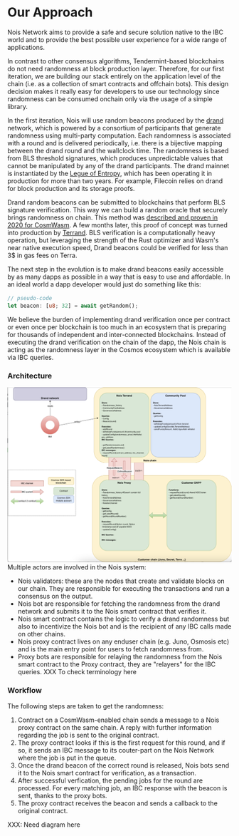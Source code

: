 # Our Approach

Nois Network aims to provide a safe and secure solution native to the IBC world and to provide the best possible user experience for a wide range of applications.

<!---
Is the following paragraph really necessary ? "allowing us to keep block
production going even when there is a hickup in the randomness part" sounds
quite bad tbh - if our chain can't deliver randomness anymore, what do we care
about still having the consensus running ? 
Here's a  tentative with a different angle:
In contrast to other consensus algorithms, Tendermint-based blockchains do not need randomness at block production layer. As a consequence no random value can trivially be passed to applications from consensus. So our randomness solution will live entirely on the app level, allowing us to keep block production going even when there is a hickup in the the randomness part.
-->

In contrast to other consensus algorithms, Tendermint-based blockchains do not
need randomness at block production layer. Therefore, for our first iteration,
we are building our stack entirely on the application level of the chain (i.e.
as a collection of smart contracts and offchain bots). This design decision
makes it really easy for developers to use our technology since randomness can
be consumed onchain only via the usage of a simple library.

In the first iteration, Nois will use random beacons produced by the [drand](https://drand.love) network, which is powered by a consortium of participants that generate randomness using multi-party computation. Each randomness is associated with a round and is delivered periodically, i.e. there is a bijective mapping between the drand round and the wallclock time. The randomness is based from BLS threshold signatures, which produces unpredictable values that cannot be manipulated by any of the drand participants. The drand mainnet is instantiated by the [Legue of Entropy][loe], which has been operating it in production for more than two years. For example, Filecoin relies on drand for block production and its storage proofs.

Drand random beacons can be submitted to blockchains that perform BLS signature verification. This way we can build a random oracle that securely brings randomness on chain. This method was [described and proven in 2020 for CosmWasm](https://medium.com/@simonwarta/when-your-blockchain-needs-to-roll-the-dice-ed9da121f590). A few months later, this proof of concept was turned into production by [Terrand](https://docs.terrand.dev/). BLS verification is a computationally heavy operation, but leveraging the strength of the Rust optimizer and Wasm's near native execution speed, Drand beacons could be verified for less than 3$ in gas fees on Terra.

The next step in the evolution is to make drand beacons easily accessible by as many dapps as possible in a way that is easy to use and affordable. In an ideal world a dapp developer would just do something like this:

```rust
// pseudo-code
let beacon: [u8; 32] = await getRandom();
```

We believe the burden of implementing drand verification once per contract or even once per blockchain is too much in an ecosystem that is preparing for thousands of independent and inter-connected blockchains. Instead of executing the drand verification on the chain of the dapp, the Nois chain is acting as the randomness layer in the Cosmos ecosystem which is available via IBC queries.

### Architecture

![Diagram](img/diagram.png "Diagram")
Multiple actors are involved in the Nois system:
* Nois validators: these are the nodes that create and validate blocks on our
  chain. They are responsible for executing the transactions and run a consensus
  on the output.
* Nois bot are responsible for fetching the randomness from the drand network
  and submits it to the Nois smart contract that verifies it.
* Nois smart contract contains the logic to verify a drand randomness but also
  to incentivize the Nois bot and is the recipient of any IBC calls made on
  other chains.
* Nois proxy contract lives on any enduser chain (e.g. Juno, Osmosis etc) and is
  the main entry point for users to fetch randomness from.
* Proxy bots are responsible for relaying the randomness from the Nois smart
  contract to the Proxy contract, they are "relayers" for the IBC queries.
  XXX To check terminology here

### Workflow

The following steps are taken to get the randomness:

1. Contract on a CosmWasm-enabled chain sends a message to a Nois proxy contract on the same chain. A reply with further information regarding the job is sent to the original contract.
2. The proxy contract looks if this is the first request for this round, and if so, it sends an IBC message to its couter-part on the Nois Network where the job is put in the queue.
3. Once the drand beacon of the correct round is released, Nois bots send it to the Nois smart contract for verification, as a transaction.
4. After successful verfication, the pending jobs for the round are processed. For every matching job, an IBC response with the beacon is sent, thanks to the proxy bots.
5. The proxy contract receives the beacon and sends a callback to the original contract.

XXX: Need diagram here

[drand]: https://drand.love
[loe]: https://en.wikipedia.org/wiki/League_of_entropy
